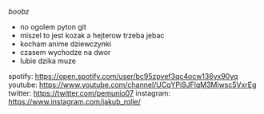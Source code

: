 *boobz*

- no ogolem pyton git
- miszel to jest kozak a hejterow trzeba jebac
- kocham anime dziewczynki
- czasem wychodze na dwor
- lubie dzika muze


spotify: https://open.spotify.com/user/bc95zpvef3qc4ocw136yx90yq
youtube: https://www.youtube.com/channel/UCqYPi9JFlqM3Mjwsc5VxrEg
twitter: https://twitter.com/pemunio07
instagram: https://www.instagram.com/jakub_rolle/
